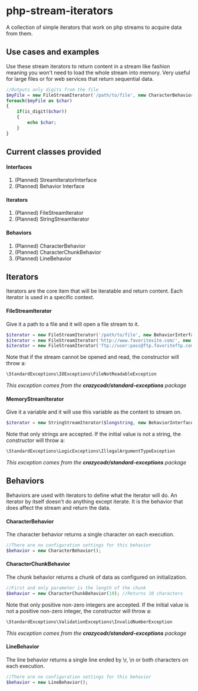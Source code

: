 php-stream-iterators
====================

A collection of simple iterators that work on php streams to acquire data from them.

Use cases and examples
----------------------
Use these stream iterators to return content in a stream like fashion meaning you won't need to load the whole stream into memory. Very useful for large files or for web services that return sequential data.

```PHP
//Outputs only digits from the file
$myFile = new FileStreamIterator('/path/to/file', new CharacterBehavior());
foreach($myFile as $char)
{
	if(is_digit($char))
	{
		echo $char;	
	}
}
```

Current classes provided
------------------------
#### Interfaces
1. (Planned) StreamIteratorInterface
2. (Planned) Behavior Interface

#### Iterators
1. (Planned) FileStreamIterator
2. (Planned) StringStreamIterator

#### Behaviors
1. (Planned) CharacterBehavior
2. (Planned) CharacterChunkBehavior
3. (Planned) LineBehavior

Iterators
---------
Iterators are the core item that will be iteratable and return content. Each iterator is used in a specific context.

#### FileStreamIterator
Give it a path to a file and it will open a file stream to it.

```PHP
$iterator = new FileStreamIterator('/path/to/file', new BehaviorInterface());
$iterator = new FileStreamIterator('http://www.favoritesite.com/', new BehaviorInterface());
$iterator = new FileStreamIterator('ftp://user:pass@ftp.favoriteftp.com/foo/bar.txt', new BehaviorInterface());
```

Note that if the stream cannot be opened and read, the constructor will throw a:

```PHP
\StandardExceptions\IOExceptions\FileNotReadableException
```
_This exception comes from the **crazycodr/standard-exceptions** package_

#### MemoryStreamIterator
Give it a variable and it will use this variable as the content to stream on.

```PHP
$iterator = new StringStreamIterator($longstring, new BehaviorInterface());
```

Note that only strings are accepted. If the initial value is not a string, the constructor will throw a:

```PHP
\StandardExceptions\LogicExceptions\IllegalArgumentTypeException
```
_This exception comes from the **crazycodr/standard-exceptions** package_

Behaviors
---------
Behaviors are used with iterators to define what the iterator will do. An iterator by itself doesn't do anything except iterate. It is the behavior that does affect the stream and return the data.

#### CharacterBehavior
The character behavior returns a single character on each execution.

```PHP
//There are no configuration settings for this behavior
$behavior = new CharacterBehavior();
```

#### CharacterChunkBehavior
The chunk behavior returns a chunk of data as configured on initialization.

```PHP
//First and only parameter is the length of the chunk
$behavior = new CharacterChunkBehavior(10); //Returns 10 characters
```

Note that only positive non-zero integers are accepted. If the initial value is not a positive non-zero integer, the constructor will throw a:

```PHP
\StandardExceptions\ValidationExceptions\InvalidNumberException
```
_This exception comes from the **crazycodr/standard-exceptions** package_

#### LineBehavior
The line behavior returns a single line ended by \r, \n or both characters on each execution.

```PHP
//There are no configuration settings for this behavior
$behavior = new LineBehavior();
```